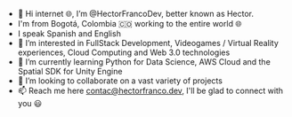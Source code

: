 - 👋 Hi internet 🌐, I’m @HectorFrancoDev, better known as Hector.
- I'm from Bogotá, Colombia 🇨🇴 working to the entire world 🌐
- I speak Spanish and English
- 👀 I’m interested in FullStack Development, Videogames / Virtual Reality experiences, Cloud Computing and Web 3.0 technologies  
- 🌱 I’m currently learning Python for Data Science, AWS Cloud and the Spatial SDK for Unity Engine
- 💞️ I’m looking to collaborate on a vast variety of projects
- 📫 Reach me here contac@hectorfranco.dev, I'll be glad to connect with you 😃

<!---
HectorFrancoDev/HectorFrancoDev is a ✨ special ✨ repository because its `README.md` (this file) appears on your GitHub profile.
You can click the Preview link to take a look at your changes.
--->
